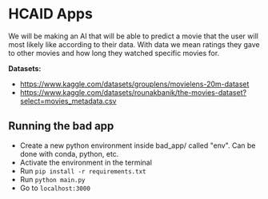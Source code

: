 # HCAID Apps

We will be making an AI that will be able to predict a movie that the user will most likely like according to their data. With data we mean ratings they gave to other movies and how long they watched specific movies for.

**Datasets:**

-   https://www.kaggle.com/datasets/grouplens/movielens-20m-dataset
-   https://www.kaggle.com/datasets/rounakbanik/the-movies-dataset?select=movies_metadata.csv

## Running the bad app

-   Create a new python environment inside bad_app/ called "env". Can be done with conda, python, etc.
-   Activate the environment in the terminal
-   Run `pip install -r requirements.txt`
-   Run `python main.py`
-   Go to `localhost:3000`
